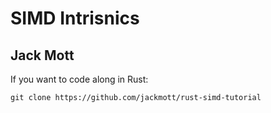 # SIMD Intrisnics
## Jack Mott

If you want to code along in Rust:

```
git clone https://github.com/jackmott/rust-simd-tutorial
```
